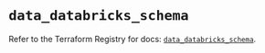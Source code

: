 # `data_databricks_schema`

Refer to the Terraform Registry for docs: [`data_databricks_schema`](https://registry.terraform.io/providers/databricks/databricks/1.93.0/docs/data-sources/schema).
